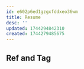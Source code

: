 ```yaml
---
id: e602p6ed1gzgxfddxeo36wm
title: Resume
desc: ''
updated: 1744294842310
created: 1744279485675
---
```



## Ref and Tag